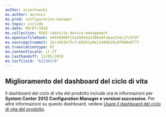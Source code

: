 ```yaml
---
author: aczechowski
ms.author: aaroncz
ms.prod: configuration-manager
ms.topic: include
ms.date: 09/07/2018
ms.collection: M365-identity-device-management
ms.openlocfilehash: 44b56968f15a30834a3306a9febae254c27c9f8f
ms.sourcegitcommit: 1bccb61bf3c7c69d51e0e224d0619c8f608e8777
ms.translationtype: HT
ms.contentlocale: it-IT
ms.lasthandoff: 12/05/2019
ms.locfileid: "62230174"
---
```

## <a name="bkmk_lifecycle"></a> Miglioramento del dashboard del ciclo di vita
<!--1358702-->

Il dashboard del ciclo di vita del prodotto include ora le informazioni per **System Center 2012 Configuration Manager e versioni successive**. Per altre informazioni su questo dashboard, vedere [Usare il dashboard del ciclo di vita del prodotto](/sccm/core/clients/manage/asset-intelligence/product-lifecycle-dashboard).


